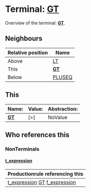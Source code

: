# Terminal: **[GT](./GT.md)**

Overview of the terminal: **[GT](./GT.md)**.



## **Neighbours**

| Relative position | Name                                          |
| ----------------- | --------------------------------------------- |
| Above             | [LT](./LT.md) |
| This              | **[GT](./GT.md)** |
| Below             | [PLUSEQ](./PLUSEQ.md) |



## **This**

| Name:                                       | Value:          | Abstraction:    |
| ------------------------------------------- | --------------- | --------------- |
| **[GT](./GT.md)** | [>] | NoValue |



## **Who references this**

### NonTerminals


#### [t_expression](./../Grammar/t_expression.md)

| Productionrule referencing this                      |
| ---------------------------------------------------- |
| [t_expression](./../Grammar/t_expression.md) [GT](./GT.md) [f_expression](./../Grammar/f_expression.md)  |




